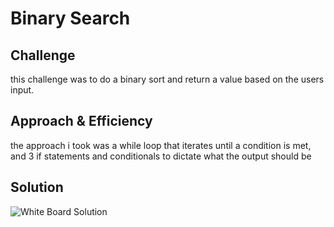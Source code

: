 # Binary Search
<!-- Short summary or background information -->

## Challenge
this challenge was to do a binary sort and return a value based on the users input.

## Approach & Efficiency
the approach i took was a while loop that iterates until a condition is met, and 3 if statements and conditionals to dictate what the output should be

## Solution
![White Board Solution](../assets/array-binary-search.JPG)
